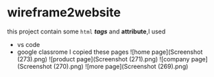 # wireframe2website
this project contain some `html` ***tags*** and **attribute**,I used
 * vs code
 * google classrome 
 I copied these pages
 ![home page](Screenshot (273).png)
 ![product page](Screenshot (271).png)
 ![company page](Screenshot (270).png)
 ![more page](Screenshot (269).png)
